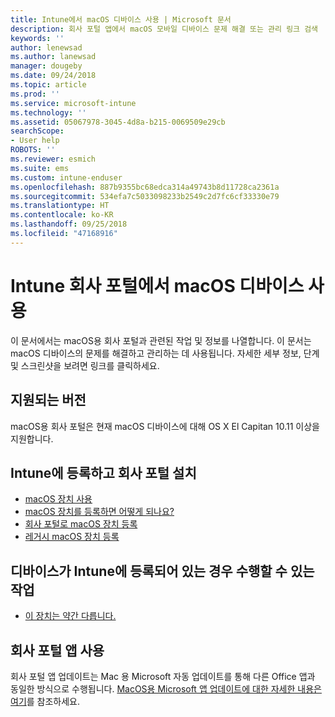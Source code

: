 ```yaml
---
title: Intune에서 macOS 디바이스 사용 | Microsoft 문서
description: 회사 포털 앱에서 macOS 모바일 디바이스 문제 해결 또는 관리 링크 검색
keywords: ''
author: lenewsad
ms.author: lanewsad
manager: dougeby
ms.date: 09/24/2018
ms.topic: article
ms.prod: ''
ms.service: microsoft-intune
ms.technology: ''
ms.assetid: 05067978-3045-4d8a-b215-0069509e29cb
searchScope:
- User help
ROBOTS: ''
ms.reviewer: esmich
ms.suite: ems
ms.custom: intune-enduser
ms.openlocfilehash: 887b9355bc68edca314a49743b8d11728ca2361a
ms.sourcegitcommit: 534efa7c5033098233b2549c2d7fc6cf33330e79
ms.translationtype: HT
ms.contentlocale: ko-KR
ms.lasthandoff: 09/25/2018
ms.locfileid: "47168916"
---
```

# <a name="using-your-macos-device-with-intune-company-portal"></a>Intune 회사 포털에서 macOS 디바이스 사용

이 문서에서는 macOS용 회사 포털과 관련된 작업 및 정보를 나열합니다. 이 문서는 macOS 디바이스의 문제를 해결하고 관리하는 데 사용됩니다. 자세한 세부 정보, 단계 및 스크린샷을 보려면 링크를 클릭하세요. 

## <a name="supported-versions"></a>지원되는 버전

macOS용 회사 포털은 현재 macOS 디바이스에 대해 OS X El Capitan 10.11 이상을 지원합니다.

## <a name="enrolling-into-intune-and-installing-the-company-portal"></a>Intune에 등록하고 회사 포털 설치

- [macOS 장치 사용](using-your-macos-device-with-intune.md)
- [macOS 장치를 등록하면 어떻게 되나요?](what-happens-if-you-install-the-company-portal-app-and-enroll-your-device-in-intune-macos.md)
- [회사 포털로 macOS 장치 등록](enroll-your-device-in-intune-macos-cp.md)
- [레거시 macOS 장치 등록](enroll-your-device-in-intune-macos-legacy.md)


## <a name="things-you-can-do-when-your-device-is-enrolled-in-intune"></a>디바이스가 Intune에 등록되어 있는 경우 수행할 수 있는 작업

- [이 장치는 약간 다릅니다.](device-little-different-jamf.md)

## <a name="updating-the-company-portal-app"></a>회사 포털 앱 사용

회사 포털 앱 업데이트는 Mac 용 Microsoft 자동 업데이트를 통해 다른 Office 앱과 동일한 방식으로 수행됩니다. [MacOS용 Microsoft 앱 업데이트에 대한 자세한 내용은 여기](https://support.office.com/article/Check-for-Office-for-Mac-updates-automatically-bfd1e497-c24d-4754-92ab-910a4074d7c1)를 참조하세요.
